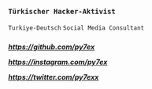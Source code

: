 ### `Türkischer Hacker-Aktivist` 
`Turkiye-Deutsch`
`Social Media Consultant`
###

***https://github.com/py7ex***

***https://instagram.com/py7ex***

***https://twitter.com/py7exx***
>
